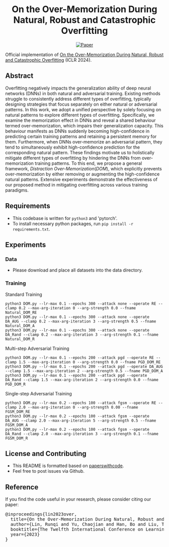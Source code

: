 <div align="center">

# On the Over-Memorization During Natural, Robust and Catastrophic Overfitting
[![Paper](https://img.shields.io/badge/paper-ICLR-green)]()

</div>

Official implementation of [On the Over-Memorization During Natural, Robust and Catastrophic Overfitting]() (ICLR 2024).

## Abstract
Overfitting negatively impacts the generalization ability of deep neural networks (DNNs) in both natural and adversarial training. Existing methods struggle to consistently address different types of overfitting, typically designing strategies that focus separately on either natural or adversarial patterns. In this work, we adopt a unified perspective by solely focusing on natural patterns to explore different types of overfitting. Specifically, we examine the memorization effect in DNNs and reveal a shared behaviour termed over-memorization, which impairs their generalization capacity. This behaviour manifests as DNNs suddenly becoming high-confidence in predicting certain training patterns and retaining a persistent memory for them. Furthermore, when DNNs over-memorize an adversarial pattern, they tend to simultaneously exhibit high-confidence prediction for the corresponding natural pattern. These findings motivate us to holistically mitigate different types of overfitting by hindering the DNNs from over-memorization training patterns. To this end, we propose a general framework, $\textit{Distraction Over-Memorization} (DOM)$, which explicitly prevents over-memorization by either removing or augmenting the high-confidence natural patterns. Extensive experiments demonstrate the effectiveness of our proposed method in mitigating overfitting across various training paradigms.

## Requirements
- This codebase is written for `python3` and 'pytorch'.
- To install necessary python packages, run `pip install -r requirements.txt`.


## Experiments
### Data
- Please download and place all datasets into the data directory.


### Training

Standard Training
```
python3 DOM.py --lr-max 0.1 --epochs 300 --attack none --operate RE --clamp 0.2 --max-arg-iteration 0 --arg-strength 0.0 --fname Natural_DOM_RE
python3 DOM.py --lr-max 0.1 --epochs 300 --attack none --operate DA_AUG --clamp 0.2 --max-arg-iteration 3 --arg-strength 0.5 --fname Natural_DOM_A
python3 DOM.py --lr-max 0.1 --epochs 300 --attack none --operate DA_Rand --clamp 0.2 --max-arg-iteration 3 --arg-strength 0.1 --fname Natural_DOM_R
```

Multi-step Adversarial Training
```
python3 DOM.py --lr-max 0.1 --epochs 200 --attack pgd --operate RE --clamp 1.5 --max-arg-iteration 0 --arg-strength 0.0 --fname PGD_DOM_RE
python3 DOM.py --lr-max 0.1 --epochs 200 --attack pgd --operate DA_AUG --clamp 1.5 --max-arg-iteration 2 --arg-strength 0.5 --fname PGD_DOM_A
python3 DOM.py --lr-max 0.1 --epochs 200 --attack pgd --operate DA_Rand --clamp 1.5 --max-arg-iteration 2 --arg-strength 0.0 --fname PGD_DOM_R
```

Single-step Adversarial Training
```
python3 DOM.py --lr-max 0.2 --epochs 100 --attack fgsm --operate RE --clamp 2.0 --max-arg-iteration 0 --arg-strength 0.00 --fname FGSM_DOM_RE
python3 DOM.py --lr-max 0.2 --epochs 100 --attack fgsm --operate DA_AUG --clamp 2.0 --max-arg-iteration 5 --arg-strength 0.5 --fname FGSM_DOM_A
python3 DOM.py --lr-max 0.2 --epochs 100 --attack fgsm --operate DA_Rand --clamp 2.0 --max-arg-iteration 3 --arg-strength 0.1 --fname FGSM_DOM_R
```


## License and Contributing
- This README is formatted based on [paperswithcode](https://github.com/paperswithcode/releasing-research-code).
- Feel free to post issues via Github.

## Reference
If you find the code useful in your research, please consider citing our paper:

<pre>
@inproceedings{lin2023over,
  title={On the Over-Memorization During Natural, Robust and Catastrophic Overfitting},
  author={Lin, Runqi and Yu, Chaojian and Han, Bo and Liu, Tongliang},
  booktitle={The Twelfth International Conference on Learning Representations},
  year={2023}
}
</pre>
